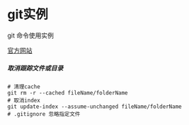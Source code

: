 # git实例


git 命令使用实例

<!--more-->

[官方网站](https://git-scm.com/book/zh/v2/)

##### 取消跟踪文件或目录

```shell
# 清理cache
git rm -r --cached fileName/folderName
# 取消index
git update-index --assume-unchanged fileName/folderName
# .gitignore 忽略指定文件
```


